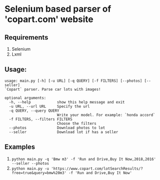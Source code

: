 # Selenium based parser of 'copart.com' website
## Requirements
1. Selenium
2. Lxml
## Usage: 
```
usage: main.py [-h] [-u URL] [-q QUERY] [-f FILTERS] [--photos] [--seller]
`Copart` parser. Parse car lots with images!

optional arguments:
  -h, --help            show this help message and exit
  -u URL, --url URL     Specify the url
  -q QUERY, --query QUERY
                        Write your model. For example: `honda accord`
  -f FILTERS, --filters FILTERS
                        Choose the filters
  --photos              Download photos to lot
  --seller              Download lot if has a seller
```

## Examples

1. `python main.py -q 'Bmw m3' -f 'Run and Drive,Buy It Now,2018,2016' --seller --photos`
2. `python main.py -u 'https://www.copart.com/lotSearchResults/?free=true&query=bmw%20m3' -f 'Run and Drive,Buy It Now'`

